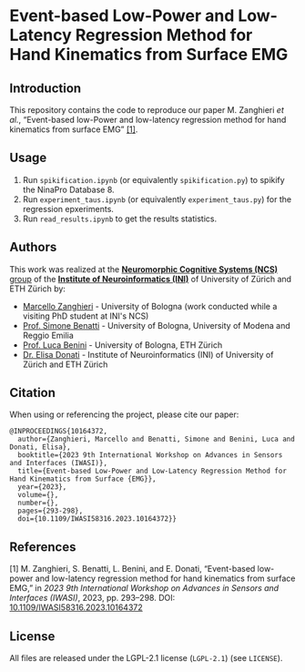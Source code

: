 # Event-based Low-Power and Low-Latency Regression Method for Hand Kinematics from Surface EMG



## Introduction
This repository contains the code to reproduce our paper M. Zanghieri _et al._, “Event-based low-Power and low-latency regression method for hand kinematics from surface EMG” [[1]](#1).



## Usage
1. Run ``spikification.ipynb`` (or equivalently ``spikification.py``) to spikify the NinaPro Database 8. 
2. Run ``experiment_taus.ipynb`` (or equivalently ``experiment_taus.py``) for the regression epxeriments.
3. Run ``read_results.ipynb`` to get the results statistics.



## Authors
This work was realized at the [**Neuromorphic Cognitive Systems (NCS)** group](https://www.ini.uzh.ch/en/research/groups/ncs.html) of the [**Institute of Neuroinformatics (INI)**](https://www.ini.uzh.ch/en.html) of University of Zürich and ETH Zürich by:
- [Marcello Zanghieri](https://scholar.google.com/citations?user=WnIqQj4AAAAJ&hl=en) - University of Bologna (work conducted while a visiting PhD student at INI's NCS)
- [Prof. Simone Benatti](https://scholar.google.com/citations?hl=en&user=8Fbi_kwAAAAJ) - University of Bologna, University of Modena and Reggio Emilia
- [Prof. Luca Benini](https://scholar.google.com/citations?hl=en&user=8riq3sYAAAAJ) - University of Bologna, ETH Zürich
- [Dr. Elisa Donati](https://scholar.google.com/citations?hl=en&user=03ZYhbIAAAAJ) - Institute of Neuroinformatics (INI) of University of Zürich and ETH Zürich



## Citation
When using or referencing the project, please cite our paper:
```
@INPROCEEDINGS{10164372,
  author={Zanghieri, Marcello and Benatti, Simone and Benini, Luca and Donati, Elisa},
  booktitle={2023 9th International Workshop on Advances in Sensors and Interfaces (IWASI)}, 
  title={Event-based Low-Power and Low-Latency Regression Method for Hand Kinematics from Surface {EMG}}, 
  year={2023},
  volume={},
  number={},
  pages={293-298},
  doi={10.1109/IWASI58316.2023.10164372}}
```



## References
<a id="1">[1]</a>
M. Zanghieri, S. Benatti, L. Benini, and E. Donati, “Event-based low-power and low-latency regression method for hand kinematics from surface EMG,” in _2023 9th International Workshop on Advances in Sensors and Interfaces (IWASI)_, 2023, pp. 293–298. DOI: [10.1109/IWASI58316.2023.10164372](https://doi.org/10.1109/IWASI58316.2023.10164372)



## License
All files are released under the LGPL-2.1 license (`LGPL-2.1`) (see `LICENSE`).
